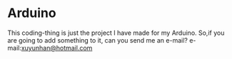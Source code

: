 # Arduino
This coding-thing is just the project I have made for my Arduino.
So,if you are going to add something to it,
can you send me an e-mail?
e-mail:xuyunhan@hotmail.com
